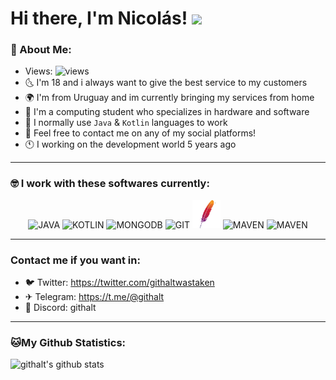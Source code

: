 # Hi there, I'm Nicolás! <img src="https://github.com/TheDudeThatCode/TheDudeThatCode/blob/master/Assets/Hi.gif" width="29px">
### 🤵 About Me:
- Views: ![views](https://gpvc.arturio.dev/githaltwastaken)
- 🌜 I'm 18 and i always want to give the best service to my customers
- 🌍 I'm from Uruguay and im currently bringing my services from home
- 🏦 I'm a computing student who specializes in hardware and software
- 🤔 I normally use ```Java``` & ```Kotlin``` languages to work
- 💬 Feel free to contact me on any of my social platforms!
- 🕚 I working on the development world 5 years ago

---
### 🤓 I work with these softwares currently:
<p align="center">
<img src="https://www.vectorlogo.zone/logos/java/java-icon.svg" alt="JAVA" width="45" height="45"/> 
<img src="https://upload.wikimedia.org/wikipedia/commons/thumb/7/74/Kotlin_Icon.png/640px-Kotlin_Icon.png" alt="KOTLIN" width="45" height="45"/>
<img src="https://www.vectorlogo.zone/logos/mongodb/mongodb-icon.svg" alt="MONGODB" width="45" height="45"/> 
<img src="https://e7.pngegg.com/pngimages/713/558/png-clipart-computer-icons-pro-git-github-logo-text-logo-thumbnail.png" alt="GIT" width="45" height="45"/> 
<img src="https://raw.githubusercontent.com/github/explore/80688e429a7d4ef2fca1e82350fe8e3517d3494d/topics/maven/maven.png" alt="MAVEN" width="45" height="45"/>
<img src="https://cdn.worldvectorlogo.com/logos/html-1.svg" alt="MAVEN" width="45" height="45"/>
<img src="https://upload.wikimedia.org/wikipedia/commons/6/6a/JavaScript-logo.png" alt="MAVEN" width="45" height="45"/>
</p>

---
### Contact me if you want in:
- 🐦 Twitter: https://twitter.com/githaltwastaken
- ✈ Telegram: https://t.me/@githalt
- 📧 Discord: githalt

---
### 🐱My Github Statistics:
![githalt's github stats](https://github-readme-stats.vercel.app/api?username=githaltwastaken&count_private=true&show_icons=true&title_color=b118c9&icon_color=ff59ee&text_color=a0a0a0&bg_color=151515&hide=["stars"])
